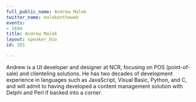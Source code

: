 ```yaml
---
full_public_name: Andrew Malek
twitter_name: malekontheweb
events:
- 1694
title: Andrew Malek
layout: speaker_bio
id: 201

---
```

Andrew is a UI developer and designer at NCR, focusing on POS (point-of-sale) and clienteling solutions. He has two decades of development experience in languages such as JavaScript, Visual Basic, Python, and C, and will admit to having developed a content management solution with Delphi and Perl if backed into a corner.